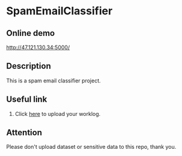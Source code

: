 # SpamEmailClassifier
## Online demo

http://47.121.130.34:5000/

## Description
This is a spam email classifier project.
## Useful link

1. Click [here](https://docs.google.com/document/d/1LR34J17Q-KZ3z7-L2V87KyQNWWa7TxWT/edit) to upload your worklog.
## Attention
Please don't upload dataset or sensitive data to this repo, thank you.